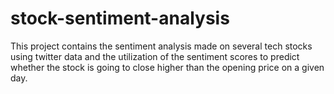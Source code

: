 # stock-sentiment-analysis
This project contains the sentiment analysis made on several tech stocks using twitter data and the utilization of the sentiment scores to predict whether the stock is going to close higher than the opening price on a given day.
